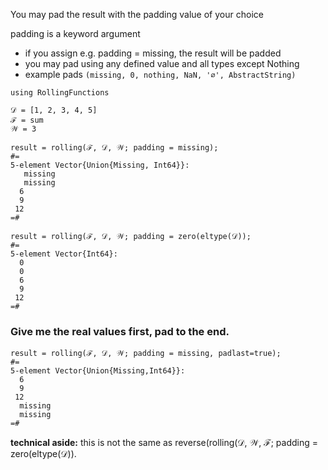 You may pad the result with the padding value of your choice

padding is a keyword argument
- if you assign e.g. padding = missing, the result will be padded
- you may pad using any defined value and all types except Nothing
- example pads `(missing, 0, nothing, NaN, '∅', AbstractString)`

```
using RollingFunctions

𝒟 = [1, 2, 3, 4, 5]
ℱ = sum
𝒲 = 3

result = rolling(ℱ, 𝒟, 𝒲; padding = missing);
#=
5-element Vector{Union{Missing, Int64}}:
   missing
   missing
  6
  9
 12
=#
 
result = rolling(ℱ, 𝒟, 𝒲; padding = zero(eltype(𝒟));
#=
5-element Vector{Int64}:
  0
  0
  6
  9
 12
=#
```

### Give me the real values first, pad to the end.
```
result = rolling(ℱ, 𝒟, 𝒲; padding = missing, padlast=true);
#=
5-element Vector{Union{Missing,Int64}}:
  6
  9
 12
  missing
  missing
=#
```

**technical aside:** this is not the same as reverse(rolling(𝒟, 𝒲, ℱ; padding = zero(eltype(𝒟)).
